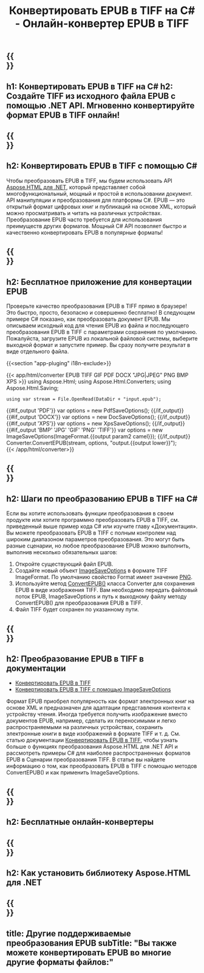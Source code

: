 ﻿---
translation: true
template: /templates/_template-conversion-child.md
title: Конвертировать EPUB в TIFF на C# - Онлайн-конвертер EPUB в TIFF
description: Пример кода для преобразования EPUB в TIFF C#. Легко используйте API преобразователя в ASP.NET или любом приложении .NET. Попробуйте онлайн-конвертер EPUB в TIFF бесплатно!
url: /net/conversion/epub-to-tiff/
family: html
platformtag: net
feature: conversion
informat: EPUB
outformat: TIFF
otherformats: PDF DOCX XPS BMP JPEG PNG TIFF GIF
---

{{<section banner>}}
---
h1: Конвертировать EPUB в TIFF на C#
h2: Создайте TIFF из исходного файла EPUB с помощью .NET API. Мгновенно конвертируйте формат EPUB в TIFF онлайн!
---

{{<section overview>}}
---
h2: Конвертировать EPUB в TIFF с помощью C#
---

Чтобы преобразовать EPUB в TIFF, мы будем использовать API [Aspose.HTML для .NET](https://products.aspose.com/html/net/), который представляет собой многофункциональный, мощный и простой в использовании документ. API манипуляции и преобразования для платформы C#. EPUB — это открытый формат цифровых книг и публикаций на основе XML, который можно просматривать и читать на различных устройствах. Преобразование EPUB часто требуется для использования преимуществ других форматов. Мощный C# API позволяет быстро и качественно конвертировать EPUB в популярные форматы!

{{<section demos>}}
---
h2: Бесплатное приложение для конвертации EPUB
---

Проверьте качество преобразования EPUB в TIFF прямо в браузере! Это быстро, просто, безопасно и совершенно бесплатно! В следующем примере C# показано, как преобразовать документ EPUB. Мы описываем исходный код для чтения EPUB из файла и последующего преобразования EPUB в TIFF с параметрами сохранения по умолчанию. Пожалуйста, загрузите EPUB из локальной файловой системы, выберите выходной формат и запустите пример. Вы сразу получите результат в виде отдельного файла.

{{<section "app-pluging" i18n-exclude>}}

{{< app/html/converter EPUB TIFF GIF PDF DOCX "JPG|JPEG" PNG BMP XPS >}}
using Aspose.Html;
using Aspose.Html.Converters;
using Aspose.Html.Saving;

    using var stream = File.OpenRead(DataDir + "input.epub");
{{#if_output 'PDF'}}
    var options = new PdfSaveOptions();
{{/if_output}}
{{#if_output 'DOCX'}}
    var options = new DocSaveOptions();
{{/if_output}}
{{#if_output 'XPS'}}
    var options = new XpsSaveOptions();
{{/if_output}}
{{#if_output 'BMP' 'JPG' 'GIF' 'PNG' 'TIFF'}}
    var options = new ImageSaveOptions(ImageFormat.{{output param2 camel}});
{{/if_output}}
    Converter.ConvertEPUB(stream, options, "output.{{output lower}}");   
{{< /app/html/converter>}}


{{<section steps>}}
---
h2: Шаги по преобразованию EPUB в TIFF на C#
---

Если вы хотите использовать функции преобразования в своем продукте или хотите программно преобразовать EPUB в TIFF, см. приведенный выше пример кода C# или изучите главу «Документация». Вы можете преобразовать EPUB в TIFF с полным контролем над широким диапазоном параметров преобразования. Это могут быть разные сценарии, но любое преобразование EPUB можно выполнить, выполнив несколько обязательных шагов:

1. Откройте существующий файл EPUB.
1. Создайте новый объект [ImageSaveOptions](https://reference.aspose.com/html/net/aspose.html.saving/imagesaveoptions/) в формате TIFF ImageFormat. По умолчанию свойство Format имеет значение [PNG](https://reference.aspose.com/html/net/aspose.html.rendering.image/imageformat/).
1. Используйте метод [ConvertEPUB()](https://reference.aspose.com/html/net/aspose.html.converters.converter/convertepub/) класса Converter для сохранения EPUB в виде изображения TIFF. Вам необходимо передать файловый поток EPUB, ImageSaveOptions и путь к выходному файлу методу ConvertEPUB() для преобразования EPUB в TIFF.
1. Файл TIFF будет сохранен по указанному пути.


{{<section documentation>}}
---
h2: Преобразование EPUB в TIFF в документации
---

  - <a href="https://docs.aspose.com/html/net/converting-between-formats/epub-to-tiff/#convert-epub-to-tiff" target="_blank">Конвертировать EPUB в ТIFF</a>
  - <a href="https://docs.aspose.com/html/net/converting-between-formats/epub-to-tiff/#convert-epub-to-tiff-using-imagesaveoptions" target="_blank" >Конвертировать EPUB в TIFF с помощью ImageSaveOptions</a>

Формат EPUB приобрел популярность как формат электронных книг на основе XML и предназначен для адаптации представления контента к устройству чтения. Иногда требуется получить изображение вместо документов EPUB, например, сделать их переносимыми и легко распространяемыми на различных устройствах, сохранить электронные книги в виде изображений в формате TIFF и т. д. См. статью документации [Конвертировать EPUB в TIFF,](https://docs.aspose.com/html/net/converting-between-formats/epub-to-tiff/) чтобы узнать больше о функциях преобразования Aspose.HTML для .NET API и рассмотреть примеры C# для наиболее распространенных форматов EPUB в Сценарии преобразования TIFF. В статье вы найдете информацию о том, как преобразовать EPUB в TIFF с помощью методов ConvertEPUB() и как применить ImageSaveOptions.

{{<section online-converters>}}
---
h2: Бесплатные онлайн-конвертеры
---

{{<section get-started>}}
---
h2: Как установить библиотеку Aspose.HTML для .NET
---

{{<section other-conversions>}}
---
title: Другие поддерживаемые преобразования EPUB
subTitle: "Вы также можете конвертировать EPUB во многие другие форматы файлов:"
---